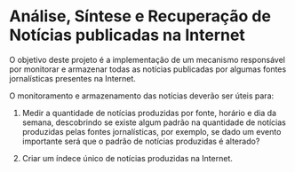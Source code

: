 Análise, Síntese e Recuperação de Notícias publicadas na Internet
=================================================================

O objetivo deste projeto é a implementação de um mecanismo responsável 
por monitorar e armazenar todas as notícias publicadas por algumas 
fontes jornalísticas presentes na Internet.

O monitoramento e armazenamento das notícias deverão ser úteis para:

1. Medir a quantidade de notícias produzidas por fonte, horário e dia 
da semana, descobrindo se existe algum padrão na quantidade de notícias 
produzidas pelas fontes jornalísticas, por exemplo, se dado um evento 
importante será que o padrão de notícias produzidas é alterado?

2. Criar um índece único de notícias produzidas na Internet.
